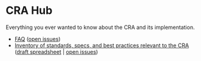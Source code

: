 # CRA Hub

Everything you ever wanted to know about the CRA and its implementation.

* [FAQ](./faq.md) ([open issues](https://github.com/orcwg/cra-hub/labels/FAQ))
* [Inventory of standards, specs, and best practices relevant to the CRA](./inventory.md) ([draft spreadsheet](https://docs.google.com/spreadsheets/d/1Y36Vueb3Eo_djOuRdpyzoCS1vzGaKpjP-99g3J6rw7Y/edit?gid=0#gid=0) | [open issues](https://github.com/orcwg/cra-hub/labels/inventory))
